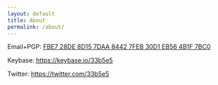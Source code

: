 ```yaml
---
layout: default
title: About
permalink: /about/
---
```


Email+PGP: [FBE7 28DE 8D15 7DAA 8442 7FEB 30D1 EB56 4B1F 7BC0](http://pgp.mit.edu/pks/lookup?search=0x30D1EB564B1F7BC0)

Keybase: https://keybase.io/33b5e5

Twitter: https://twitter.com/33b5e5
